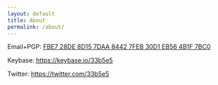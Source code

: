 ```yaml
---
layout: default
title: About
permalink: /about/
---
```


Email+PGP: [FBE7 28DE 8D15 7DAA 8442 7FEB 30D1 EB56 4B1F 7BC0](http://pgp.mit.edu/pks/lookup?search=0x30D1EB564B1F7BC0)

Keybase: https://keybase.io/33b5e5

Twitter: https://twitter.com/33b5e5
